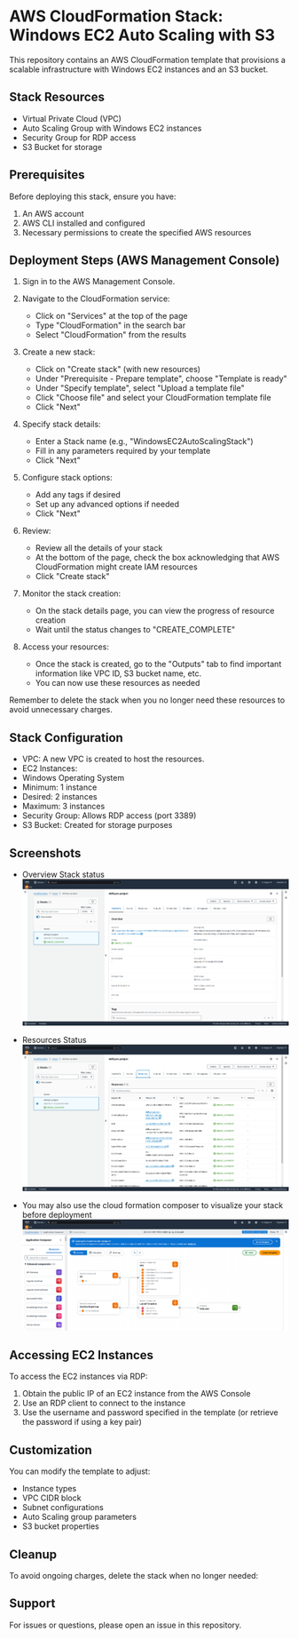 # AWS CloudFormation Stack: Windows EC2 Auto Scaling with S3

This repository contains an AWS CloudFormation template that provisions a scalable infrastructure with Windows EC2 instances and an S3 bucket.

## Stack Resources

- Virtual Private Cloud (VPC)
- Auto Scaling Group with Windows EC2 instances
- Security Group for RDP access
- S3 Bucket for storage

## Prerequisites

Before deploying this stack, ensure you have:

1. An AWS account
2. AWS CLI installed and configured
3. Necessary permissions to create the specified AWS resources


## Deployment Steps (AWS Management Console)

1. Sign in to the AWS Management Console.

2. Navigate to the CloudFormation service:
   - Click on "Services" at the top of the page
   - Type "CloudFormation" in the search bar
   - Select "CloudFormation" from the results

3. Create a new stack:
   - Click on "Create stack" (with new resources)
   - Under "Prerequisite - Prepare template", choose "Template is ready"
   - Under "Specify template", select "Upload a template file"
   - Click "Choose file" and select your CloudFormation template file
   - Click "Next"

4. Specify stack details:
   - Enter a Stack name (e.g., "WindowsEC2AutoScalingStack")
   - Fill in any parameters required by your template
   - Click "Next"

5. Configure stack options:
   - Add any tags if desired
   - Set up any advanced options if needed
   - Click "Next"

6. Review:
   - Review all the details of your stack
   - At the bottom of the page, check the box acknowledging that AWS CloudFormation might create IAM resources
   - Click "Create stack"

7. Monitor the stack creation:
   - On the stack details page, you can view the progress of resource creation
   - Wait until the status changes to "CREATE_COMPLETE"

8. Access your resources:
   - Once the stack is created, go to the "Outputs" tab to find important information like VPC ID, S3 bucket name, etc.
   - You can now use these resources as needed

Remember to delete the stack when you no longer need these resources to avoid unnecessary charges.


## Stack Configuration

- VPC: A new VPC is created to host the resources.
- EC2 Instances: 
- Windows Operating System
- Minimum: 1 instance
- Desired: 2 instances
- Maximum: 3 instances
- Security Group: Allows RDP access (port 3389)
- S3 Bucket: Created for storage purposes

## Screenshots
   - Overview Stack status
   ![Alt text](/screenshots/overview.png?raw=true "Optional Title")

   - Resources Status
   ![Alt text](/screenshots/resources.png?raw=true "Optional Title")

   - You may also use the cloud formation composer to visualize your stack before deployment
   ![Alt text](/screenshots/cf_composer.png?raw=true "Optional Title")



## Accessing EC2 Instances

To access the EC2 instances via RDP:

1. Obtain the public IP of an EC2 instance from the AWS Console
2. Use an RDP client to connect to the instance
3. Use the username and password specified in the template (or retrieve the password if using a key pair)

## Customization

You can modify the template to adjust:

- Instance types
- VPC CIDR block
- Subnet configurations
- Auto Scaling group parameters
- S3 bucket properties

## Cleanup

To avoid ongoing charges, delete the stack when no longer needed:

## Support

For issues or questions, please open an issue in this repository.

